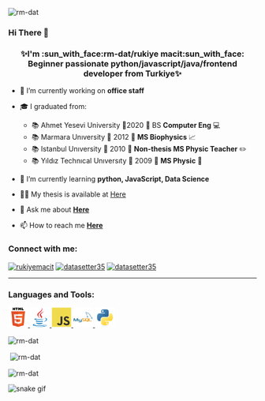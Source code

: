 <p align="left"> <img src="https://komarev.com/ghpvc/?username=rm-dat&label=Profile%20views&color=0e75b6&style=flat" alt="rm-dat" /> </p>


### Hi There 👋

   
  <h3 align="center">✨I'm :sun_with_face:rm-dat/rukiye macit:sun_with_face: Beginner passionate python/javascript/java/frontend developer from Turkiye✨</h3>



- 🔭 I’m currently working on **office staff**

- :mortar_board: I graduated from: 
  * :books: Ahmet Yesevi University :gem:2020 :gem: BS **Computer Eng** :computer:
  * :books: Marmara Unıversity :gem: 2012 :gem: **MS Biophysics** :chart_with_upwards_trend:
  * :books: Istanbul Unıversity :gem: 2010 :gem: **Non-thesis MS Physic Teacher** :pencil2:
  * :books: Yıldız Technıcal Unıversıty :gem: 2009 :gem: **MS Physic** :book:

- 🌱 I’m currently learning **python, JavaScript, Data Science**

- 👨‍💻 My thesis is available at <a href="https://tez.yok.gov.tr/UlusalTezMerkezi/tezSorguSonucYeni.jsp">Here</a>

- 💬 Ask me about **<a href="https://github.com/rm-dat/rm-dat/issues" title="Issues">Here</a>**

- 📫 How to reach me **<a href="https://github.com/rm-dat/rm-dat/issues" title="Issues">Here</a>**



<h3 align="left">Connect with me:</h3>
<p align="left">
<a href="https://linkedin.com/in/rukiyemacit" target="blank"><img align="center" src="https://raw.githubusercontent.com/rahuldkjain/github-profile-readme-generator/master/src/images/icons/Social/linked-in-alt.svg" alt="rukiyemacit" height="30" width="40" /></a>
<a href="https://kaggle.com/datasetter35" target="blank"><img align="center" src="https://raw.githubusercontent.com/rahuldkjain/github-profile-readme-generator/master/src/images/icons/Social/kaggle.svg" alt="datasetter35" height="30" width="40" /></a>
<a href="https://www.hackerrank.com/datasetter35" target="blank"><img align="center" src="https://raw.githubusercontent.com/rahuldkjain/github-profile-readme-generator/master/src/images/icons/Social/hackerrank.svg" alt="datasetter35" height="30" width="40" /></a>
</p>




<hr />
<!-- <table><tr>
    <td valign="top" width="100%">
        <div align="center">
           <h2> <b> Language and Tools </b> </h2>
        </div>
        <div align="center">  
         <img style="margin: 10px" alt="JavaScript" height="50" src="https://raw.githubusercontent.com/github/explore/80688e429a7d4ef2fca1e82350fe8e3517d3494d/topics/javascript/javascript.png" />
            <img style="margin: 10px" alt="Vue" height="50" src="https://raw.githubusercontent.com/github/explore/e94815998e4e0713912fed477a1f346ec04c3da2/topics/vue/vue.png" />
            <img style="margin: 10px"  alt="Express" height="50" src="https://raw.githubusercontent.com/sachuverma/sachuverma/master/icons/express.png"/>  
            <img style="margin: 10px" alt="Node.js" height="50" src="https://raw.githubusercontent.com/github/explore/80688e429a7d4ef2fca1e82350fe8e3517d3494d/topics/nodejs/nodejs.png" />
        </div></td><td valign="top" width="50%">
        </tr>
</table>-->

<h3 align="left">Languages and Tools:</h3>
<p align="left"> <a href="https://www.w3.org/html/" target="_blank" rel="noreferrer"> <img src="https://raw.githubusercontent.com/devicons/devicon/master/icons/html5/html5-original-wordmark.svg" alt="html5" width="40" height="40"/> </a> <a href="https://www.java.com" target="_blank" rel="noreferrer"> <img src="https://raw.githubusercontent.com/devicons/devicon/master/icons/java/java-original.svg" alt="java" width="40" height="40"/> </a> <a href="https://developer.mozilla.org/en-US/docs/Web/JavaScript" target="_blank" rel="noreferrer"> <img src="https://raw.githubusercontent.com/devicons/devicon/master/icons/javascript/javascript-original.svg" alt="javascript" width="40" height="40"/> </a> <a href="https://www.mysql.com/" target="_blank" rel="noreferrer"> <img src="https://raw.githubusercontent.com/devicons/devicon/master/icons/mysql/mysql-original-wordmark.svg" alt="mysql" width="40" height="40"/> </a> <a href="https://www.python.org" target="_blank" rel="noreferrer"> <img src="https://raw.githubusercontent.com/devicons/devicon/master/icons/python/python-original.svg" alt="python" width="40" height="40"/> </a> </p>

<p><img align="center" src="https://github-readme-stats.vercel.app/api/top-langs?username=rm-dat&show_icons=true&locale=en&layout=compact" alt="rm-dat" /></p>

<p>&nbsp;<img align="center" src="https://github-readme-stats.vercel.app/api?username=rm-dat&show_icons=true&locale=en" alt="rm-dat" /></p>

<p><img align="center" src="https://github-readme-streak-stats.herokuapp.com/?user=rm-dat&" alt="rm-dat" /></p>


![snake gif](https://github.com/rm-dat/rm-dat/blob/output/github-contribution-grid-snake.gif)
